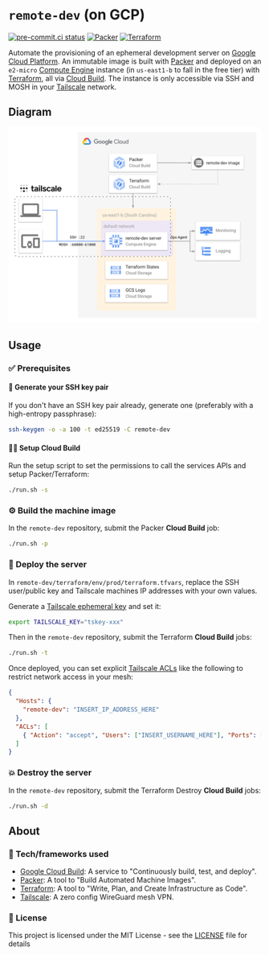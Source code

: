 # `remote-dev` (on GCP)

[![pre-commit.ci status](https://results.pre-commit.ci/badge/github/2n3g5c9/remote-dev/master.svg)](https://results.pre-commit.ci/latest/github/2n3g5c9/remote-dev/master)
[![Packer](https://github.com/2n3g5c9/remote-dev/actions/workflows/packer.yml/badge.svg)](https://github.com/2n3g5c9/remote-dev/actions/workflows/packer.yml)
[![Terraform](https://github.com/2n3g5c9/remote-dev/actions/workflows/terraform.yml/badge.svg)](https://github.com/2n3g5c9/remote-dev/actions/workflows/terraform.yml)

Automate the provisioning of an ephemeral development server on [Google Cloud Platform](https://cloud.google.com/).
An immutable image is built with [Packer](https://packer.io/) and deployed on an `e2-micro`
[Compute Engine](https://cloud.google.com/compute) instance (in `us-east1-b` to fall in the free tier) with
[Terraform](https://www.terraform.io/), all via [Cloud Build](https://cloud.google.com/cloud-build).
The instance is only accessible via SSH and MOSH in your [Tailscale](https://tailscale.com/) network.

## Diagram

<p align="center">
    <img src="https://raw.githubusercontent.com/2n3g5c9/remote-dev/master/img/diagram.png" alt="diagram" width="838px"/>
</p>

## Usage

### ✅ Prerequisites

#### 🔐 Generate your SSH key pair

If you don't have an SSH key pair already, generate one (preferably with a high-entropy passphrase):

```bash
ssh-keygen -o -a 100 -t ed25519 -C remote-dev
```

#### 👷‍♂️ Setup Cloud Build

Run the setup script to set the permissions to call the services APIs and setup Packer/Terraform:

```bash
./run.sh -s
```

### ⚙️ Build the machine image

In the `remote-dev` repository, submit the Packer **Cloud Build** job:

```bash
./run.sh -p
```

### 🚀 Deploy the server

In `remote-dev/terraform/env/prod/terraform.tfvars`, replace the SSH user/public key and Tailscale machines IP addresses
with your own values.

Generate a [Tailscale ephemeral key](https://login.tailscale.com/admin/settings/authkeys) and set it:

```bash
export TAILSCALE_KEY="tskey-xxx"
```

Then in the `remote-dev` repository, submit the Terraform **Cloud Build** jobs:

```bash
./run.sh -t
```

Once deployed, you can set explicit [Tailscale ACLs](https://login.tailscale.com/admin/acls) like the following to
restrict network access in your mesh:

```json
{
  "Hosts": {
    "remote-dev": "INSERT_IP_ADDRESS_HERE"
  },
  "ACLs": [
    { "Action": "accept", "Users": ["INSERT_USERNAME_HERE"], "Ports": ["remote-dev:22,60000-61000"] }
  ]
}
```

### 💥 Destroy the server

In the `remote-dev` repository, submit the Terraform Destroy **Cloud Build** jobs:

```bash
./run.sh -d
```

## About

### 🧰 Tech/frameworks used

- [Google Cloud Build](https://cloud.google.com/cloud-build): A service to "Continuously build, test, and deploy".
- [Packer](https://www.packer.io/): A tool to "Build Automated Machine Images".
- [Terraform](https://www.terraform.io/): A tool to "Write, Plan, and Create Infrastructure as Code".
- [Tailscale](https://tailscale.com/): A zero config WireGuard mesh VPN.

### 📃 License

This project is licensed under the MIT License - see the [LICENSE](LICENSE) file for details
